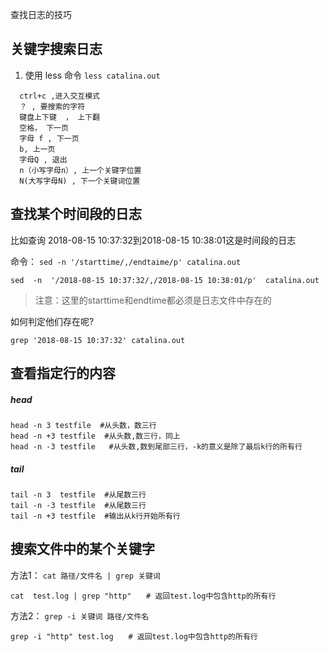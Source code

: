 查找日志的技巧

## 关键字搜索日志
1. 使用 less 命令 `less catalina.out`
  ```
    ctrl+c ,进入交互模式
    ？ , 要搜索的字符
    键盘上下键  ， 上下翻
    空格， 下一页
    字母 f , 下一页
    b, 上一页
    字母Q , 退出
    n（小写字母n）, 上一个关键字位置
    N(大写字母N) , 下一个关键词位置
  ```

## 查找某个时间段的日志
比如查询 2018-08-15 10:37:32到2018-08-15 10:38:01这是时间段的日志

命令： `sed -n '/starttime/,/endtaime/p' catalina.out`
```
sed  -n  '/2018-08-15 10:37:32/,/2018-08-15 10:38:01/p'  catalina.out
```

> 注意：这里的starttime和endtime都必须是日志文件中存在的

如何判定他们存在呢?
```
grep '2018-08-15 10:37:32' catalina.out
```

## 查看指定行的内容

##### head
```
head -n 3 testfile  #从头数，数三行
head -n +3 testfile  #从头数,数三行，同上
head -n -3 testfile   #从头数,数到尾部三行，-k的意义是除了最后k行的所有行
```


##### tail

```
tail -n 3  testfile  #从尾数三行
tail -n -3 testfile  #从尾数三行
tail -n +3 testfile  #输出从k行开始所有行
```


## 搜索文件中的某个关键字
方法1： `cat 路径/文件名 | grep 关键词`

```
cat  test.log | grep "http"　　# 返回test.log中包含http的所有行
```

方法2： `grep -i 关键词 路径/文件名` 

```
grep -i "http" test.log　　# 返回test.log中包含http的所有行
```
